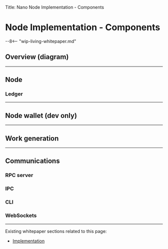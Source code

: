 Title: Nano Node Implementation - Components

# Node Implementation - Components

--8<-- "wip-living-whitepaper.md"

## Overview (diagram)

---

## Node

### Ledger

---

## Node wallet (dev only)

---

## Work generation

---

## Communications

### RPC server

### IPC

### CLI

### WebSockets

---

Existing whitepaper sections related to this page:

* [Implementation](/whitepaper/english/#implementation)
